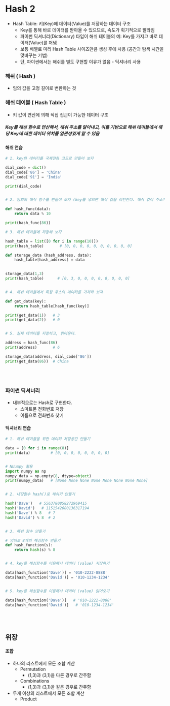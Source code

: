 # Hash 2

- Hash Table: 키(Key)에 데이터(Value)를 저장하는 데이터 구조
  - Key를 통해 바로 데이터를 받아올 수 있으므로, 속도가 획기적으로 빨라짐
  - 파이썬 딕셔너리(Dictionary) 타입이 해쉬 테이블의 예: Key를 가지고 바로 데이터(Value)를 꺼냄
  - 보통 배열로 미리 Hash Table 사이즈만큼 생성 후에 사용 (공간과 탐색 시간을 맞바꾸는 기법)
  - 단, 파이썬에서는 해쉬를 별도 구현할 이유가 없음 - 딕셔너리 사용



### 해쉬 ( Hash )

- 임의 값을 고정 길이로 변환하는 것



### 해쉬 테이블 ( Hash Table )

- 키 값이 연산에 의해 직접 접근이 가능한 데이터 구조



##### Key를 해싱 함수로 연산해서, 해쉬 주소를 알아내고, 이를 기반으로 해쉬 테이블에서 해당 Key에 대한 데이터 위치를 일관성있게 알 수 있음



#### 해쉬 연습

```python
# 1. key와 데이터를 국제전화 코드로 만들어 보자

dial_code = dict()
dial_code['86'] = 'China'
dial_code['91'] = 'India'

print(dial_code)


# 2. 임의의 해쉬 함수를 만들어 보자 (key를 넣으면 해쉬 값을 리턴한다. 해쉬 값이 주소가 될 수 있다.)

def hash_func(data):
    return data % 10

print(hash_func(86))

# 3. 해쉬 테이블에 저장해 보자 

hash_table = list([0 for i in range(10)])
print(hash_table)       # [0, 0, 0, 0, 0, 0, 0, 0, 0, 0]

def storage_data (hash_address, data):
    hash_table[hash_address] = data

    
storage_data(1,3)
print(hash_table)      # [0, 3, 0, 0, 0, 0, 0, 0, 0, 0]


# 4. 해쉬 테이블에서 특정 주소의 데이터를 가져와 보자

def get_data(key):
    return hash_table[hash_func(key)]

print(get_data(1))   # 3
print(get_data(2))   # 0


# 5. 실제 데이터를 저장하고, 읽어온다.

address = hash_func(86)
print(address)       # 6

storage_data(address, dial_code['86'])
print(get_data(86))  # China
```

<br>

<br>

### 파이썬 딕셔너리

- 내부적으로는 Hash로 구현한다.
  - 스마트폰 전화번호 저장
  - 이름으로 전화번호 찾기



#### 딕셔너리 연습

```python
# 1. 해쉬 테이블을 위한 데이터 저장공간 만들기

data = [0 for i in range(8)]
print(data)         # [0, 0, 0, 0, 0, 0, 0, 0]


# NUumpy 활용
import numpy as np
numpy_data = np.empty(8, dtype=object)
print(numpy_data)   # [None None None None None None None None]


# 2. 내장함수 hash()로 해쉬키 만들기

hash('Dave')   # 5563780858272969415
hash('David')   # 1151542680136317194
hash('Dave') % 8   # 7
hash('David') % 8  # 2


# 3. 해쉬 함수 만들기

# 임의로 8개의 해싱함수 만들기
def hash_function(s):
    return hash(s) % 8


# 4. key를 해싱함수를 이용해서 데이터 (value) 저장하기

data[hash_function('Dave')] = '010-2222-8888'
data[hash_function('David')] = '010-1234-1234'


# 5. key를 해싱함수를 이용해서 데이터 (value) 읽어오기

data[hash_function('Dave')]   # '010-2222-8888'
data[hash_function('David')]   # '010-1234-1234'

```

<br><br>

## 위장 





#### 조합

- 하나의 리스트에서 모든 조합 계산
  - Permutation
    - (1,3)과 (3,1)을 다른 경우로 간주함
  - Combinations
    - (1,3)과 (3,1)을 같은 경우로 간주함
- 두개 이상의 리스트에서 모든 조합 계산
  - Product

